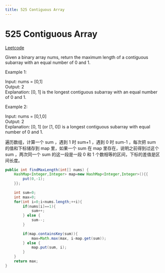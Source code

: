 ```yaml
---
title: 525 Contiguous Array
---
```


# 525 Contiguous Array

[Leetcode](https://leetcode.com/problems/contiguous-array/)


Given a binary array nums, return the maximum length of a contiguous subarray with an equal number of 0 and 1.

 

Example 1:

Input: nums = [0,1]  
Output: 2  
Explanation: [0, 1] is the longest contiguous subarray with an equal number of 0 and 1.  

Example 2:

Input: nums = [0,1,0]  
Output: 2  
Explanation: [0, 1] (or [1, 0]) is a longest contiguous subarray with equal number of 0 and 1.

遍历数组，计算一个 sum ，遇到 1 时 sum+1 ，遇到 0 时 sum-1 ，每次把 sum 的值和下标储存到 map 里，如果一个 sum 在 map 里存在，说明之前得到过这个 sum ，两次同一个 sum 的这一段是一段 0 和 1 个数相等的区间，下标的差值是区间长度。

```java
public int findMaxLength(int[] nums) {
    HashMap<Integer,Integer> map=new HashMap<Integer,Integer>(){{
        put(0,-1);
    }};
    
    int sum=0;
    int max=0;
    for(int i=0;i<nums.length;++i){
        if(nums[i]==1){
            sum++;
        } else {
            sum--;
        }
        
        if(map.containsKey(sum)){
            max=Math.max(max, i-map.get(sum));
        } else {
            map.put(sum, i);
        }
    }
    return max;
}
```